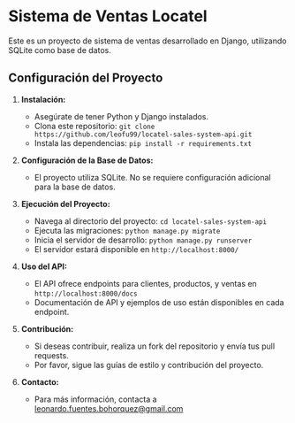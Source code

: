 # Sistema de Ventas Locatel

Este es un proyecto de sistema de ventas desarrollado en Django, utilizando SQLite como base de datos.

## Configuración del Proyecto

1. **Instalación:**

   - Asegúrate de tener Python y Django instalados.
   - Clona este repositorio: `git clone https://github.com/leofu99/locatel-sales-system-api.git`
   - Instala las dependencias: `pip install -r requirements.txt`

2. **Configuración de la Base de Datos:**

   - El proyecto utiliza SQLite. No se requiere configuración adicional para la base de datos.

3. **Ejecución del Proyecto:**

   - Navega al directorio del proyecto: `cd locatel-sales-system-api`
   - Ejecuta las migraciones: `python manage.py migrate`
   - Inicia el servidor de desarrollo: `python manage.py runserver`
   - El servidor estará disponible en `http://localhost:8000/`

4. **Uso del API:**

   - El API ofrece endpoints para clientes, productos, y ventas en `http://localhost:8000/docs`
   - Documentación de API y ejemplos de uso están disponibles en cada endpoint.

5. **Contribución:**

   - Si deseas contribuir, realiza un fork del repositorio y envía tus pull requests.
   - Por favor, sigue las guías de estilo y contribución del proyecto.

6. **Contacto:**
   - Para más información, contacta a leonardo.fuentes.bohorquez@gmail.com
